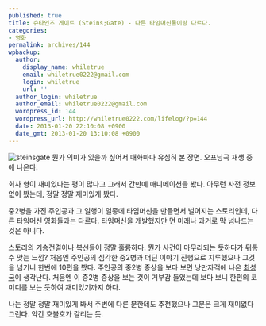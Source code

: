 ```yaml
---
published: true
title: 슈타인즈 게이트 (Steins;Gate) - 다른 타임머신물이랑 다르다.
categories:
- 영화
permalink: archives/144
wpbackup:
  author:
    display_name: whiletrue
    email: whiletrue0222@gmail.com
    login: whiletrue
    url: ''
  author_login: whiletrue
  author_email: whiletrue0222@gmail.com
  wordpress_id: 144
  wordpress_url: http://whiletrue0222.com/lifelog/?p=144
  date: 2013-01-20 22:10:08 +0900
  date_gmt: 2013-01-20 13:10:08 +0900
---
```


![steinsgate](https://lh6.googleusercontent.com/-NVcMj6_wrnc/UPvlz5pboXI/AAAAAAAAD5E/_nDRa4yIf2I/s720/SteinsGate.png)
뭔가 의미가 있을까 싶어서 매화마다 유심히 본 장면. 오프닝곡 재생 중에 나온다.

회사 형이 재미있다는 평이 많다고 그래서 간만에 애니메이션을 봤다.
아무런 사전 정보 없이 봤는데, 정말 정말 재미있게 봤다.

중2병을 가진 주인공과 그 일행이 일종에 타임머신을 만들면서 벌어지는 스토리인데, 다른 타임머신 영화들과는 다르다.
타임머신을 개발했지만 먼 미래나 과거로 막 넘나드는 것은 아니다.

스토리의 기승전결이나 복선들이 정말 훌륭하다. 뭔가 사건이 마무리되는 듯하다가 뒤통수 맞는 느낌? 처음엔 주인공의 심각한 중2병과 더딘
이야기 진행으로 지루했으나 그것을 넘기니 한번에 10편을 봤다.
주인공의 중2병 증상을 보다 보면 낭만자객에 나온
[최성국](http://movie.daum.net/movieperson/Summary.do?personId=2036)이 생각난다.
처음엔 이 중2병 증상을 보는 것이 거부감 들었는데 보다 보니 한편의 코미디를 보는 듯하여 재미있기까지 하다.

나는 정말 정말 재미있게 봐서 주변에 다른 분한테도 추천했으나 그분은 크게 재미없다 그런다. 약간 호불호가 갈리는 듯.
